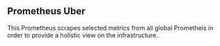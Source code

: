 Prometheus Uber
---------------

This Prometheus scrapes selected metrics from all global Prometheis in order to provide a holistic view on the infrastructure.
